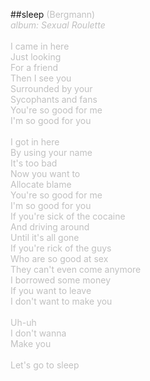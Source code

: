 ##sleep
<span style="color: #c0c0c0">(Bergmann)<br />
<i>album: Sexual Roulette</i><br />
<br />
I came in </span>
<span style="color: #c0c0c0" class="Apple-style-span">here</span><span style="color: #c0c0c0"><br />
Just looking<br />
For a friend<br />
Then I see you<br />
Surrounded by your<br />
Sycophants and fans<br />
You're so good for me<br />
I'm so good for you<br />
<br />
I got in here<br />
By using your name<br />
It's too bad<br />
Now you want to<br />
Allocate blame<br />
You're so good for me<br />
I'm so good for you<br />
If you're sick of the cocaine<br />
And driving around<br />
Until it's all gone<br />
If you're rick of the guys<br />
Who are so good at sex<br />
They can't even come anymore<br />
I borrowed some money<br />
If you want to leave<br />
I don't want to make you<br />
<br />
Uh-uh<br />
I don't wanna<br />
Make you<br />
<br />
Let's go to sleep
</span>
